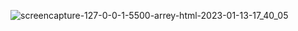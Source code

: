 ![screencapture-127-0-0-1-5500-arrey-html-2023-01-13-17_40_05](https://user-images.githubusercontent.com/121231049/212317673-430000e5-95f3-4400-9e02-4d8b041c88b2.png)
